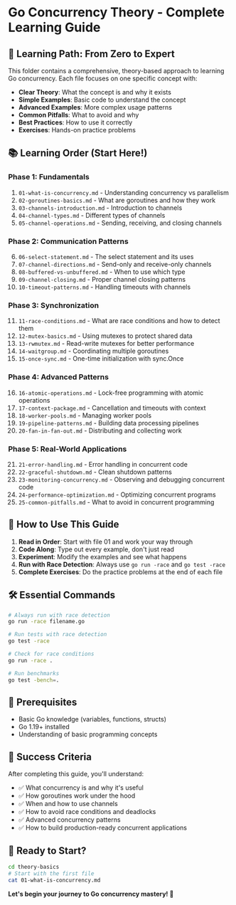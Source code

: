 # Go Concurrency Theory - Complete Learning Guide

## 🎯 Learning Path: From Zero to Expert

This folder contains a comprehensive, theory-based approach to learning Go concurrency. Each file focuses on one specific concept with:

- **Clear Theory**: What the concept is and why it exists
- **Simple Examples**: Basic code to understand the concept
- **Advanced Examples**: More complex usage patterns
- **Common Pitfalls**: What to avoid and why
- **Best Practices**: How to use it correctly
- **Exercises**: Hands-on practice problems

## 📚 Learning Order (Start Here!)

### **Phase 1: Fundamentals**
1. `01-what-is-concurrency.md` - Understanding concurrency vs parallelism
2. `02-goroutines-basics.md` - What are goroutines and how they work
3. `03-channels-introduction.md` - Introduction to channels
4. `04-channel-types.md` - Different types of channels
5. `05-channel-operations.md` - Sending, receiving, and closing channels

### **Phase 2: Communication Patterns**
6. `06-select-statement.md` - The select statement and its uses
7. `07-channel-directions.md` - Send-only and receive-only channels
8. `08-buffered-vs-unbuffered.md` - When to use which type
9. `09-channel-closing.md` - Proper channel closing patterns
10. `10-timeout-patterns.md` - Handling timeouts with channels

### **Phase 3: Synchronization**
11. `11-race-conditions.md` - What are race conditions and how to detect them
12. `12-mutex-basics.md` - Using mutexes to protect shared data
13. `13-rwmutex.md` - Read-write mutexes for better performance
14. `14-waitgroup.md` - Coordinating multiple goroutines
15. `15-once-sync.md` - One-time initialization with sync.Once

### **Phase 4: Advanced Patterns**
16. `16-atomic-operations.md` - Lock-free programming with atomic operations
17. `17-context-package.md` - Cancellation and timeouts with context
18. `18-worker-pools.md` - Managing worker pools
19. `19-pipeline-patterns.md` - Building data processing pipelines
20. `20-fan-in-fan-out.md` - Distributing and collecting work

### **Phase 5: Real-World Applications**
21. `21-error-handling.md` - Error handling in concurrent code
22. `22-graceful-shutdown.md` - Clean shutdown patterns
23. `23-monitoring-concurrency.md` - Observing and debugging concurrent code
24. `24-performance-optimization.md` - Optimizing concurrent programs
25. `25-common-pitfalls.md` - What to avoid in concurrent programming

## 🚀 How to Use This Guide

1. **Read in Order**: Start with file 01 and work your way through
2. **Code Along**: Type out every example, don't just read
3. **Experiment**: Modify the examples and see what happens
4. **Run with Race Detection**: Always use `go run -race` and `go test -race`
5. **Complete Exercises**: Do the practice problems at the end of each file

## 🛠️ Essential Commands

```bash
# Always run with race detection
go run -race filename.go

# Run tests with race detection
go test -race

# Check for race conditions
go run -race .

# Run benchmarks
go test -bench=.
```

## 📖 Prerequisites

- Basic Go knowledge (variables, functions, structs)
- Go 1.19+ installed
- Understanding of basic programming concepts

## 🎯 Success Criteria

After completing this guide, you'll understand:
- ✅ What concurrency is and why it's useful
- ✅ How goroutines work under the hood
- ✅ When and how to use channels
- ✅ How to avoid race conditions and deadlocks
- ✅ Advanced concurrency patterns
- ✅ How to build production-ready concurrent applications

## 🚀 Ready to Start?

```bash
cd theory-basics
# Start with the first file
cat 01-what-is-concurrency.md
```

**Let's begin your journey to Go concurrency mastery! 🎉**
